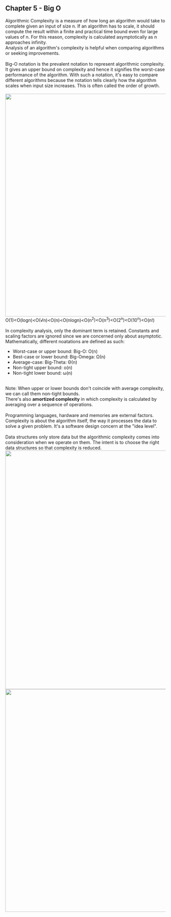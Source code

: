 ## Chapter 5 - Big O
Algorithmic Complexity is a measure of how long an algorithm would take to complete given an input of size n. If an algorithm has to scale, it should compute 
the result within a finite and practical time bound even for large values of n. For this reason, complexity is calculated asymptotically as n approaches infinity.
<br>
Analysis of an algorithm's complexity is helpful when comparing algorithms or seeking improvements.
<br> <br>
Big-O notation is the prevalent notation to represent algorithmic complexity. It gives an upper bound on complexity and hence it signifies the worst-case performance 
of the algorithm. With such a notation, it's easy to compare different algorithms because the notation tells clearly how the algorithm scales when input size increases. 
This is often called the order of growth.
<br><br>
<img src="https://user-images.githubusercontent.com/87543207/173248626-4bae87a4-176a-471f-b572-961443986548.png" width="700px"><br>
O(1)<O(logn)<O(√n)<O(n)<O(nlogn)<O(n<sup>2</sup>)<O(n<sup>3</sup>)<O(2<sup>n</sup>)<O(10<sup>n</sup>)<O(n!)
<br><br>
In complexity analysis, only the dominant term is retained. Constants and scaling factors are ignored since we are concerned only about asymptotic.
<br>
Mathematically, different noatations are defined as such:
- Worst-case or upper bound: Big-O: O(n)
- Best-case or lower bound: Big-Omega: Ω(n)
- Average-case: Big-Theta: Θ(n)
- Non-tight upper bound: o(n)
- Non-tight lower bound: ω(n) 
<br>
Note: When upper or lower bounds don't coincide with average complexity, we can call them non-tight bounds. <br>
There's also <strong>amortized complexity</strong> in which complexity is calculated by averaging over a sequence of operations.
<br><br>
Programming languages, hardware and memories are external factors. Complexity is about the algorithm itself, the way it processes the data to solve a given problem. It's a software design concern at the "idea level".
<br><br>
Data structures only store data but the algorithmic complexity comes into consideration when we operate on them. The intent is to choose the right data structures so that complexity is reduced.
<img src="https://user-images.githubusercontent.com/87543207/173248563-72822ca6-f2a1-415a-acd4-3702cac54e62.png" width="750px">
<img src="https://user-images.githubusercontent.com/87543207/173248674-7219c90a-7131-467e-85e4-479ef73d577e.png" width="700px">
